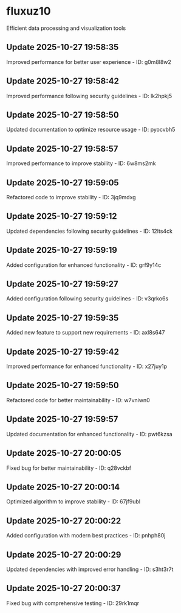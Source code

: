 # fluxuz10
Efficient data processing and visualization tools

## Update 2025-10-27 19:58:35
Improved performance for better user experience - ID: g0m8l8w2


## Update 2025-10-27 19:58:42
Improved performance following security guidelines - ID: lk2hpkj5


## Update 2025-10-27 19:58:50
Updated documentation to optimize resource usage - ID: pyocvbh5


## Update 2025-10-27 19:58:57
Improved performance to improve stability - ID: 6w8ms2mk


## Update 2025-10-27 19:59:05
Refactored code to improve stability - ID: 3jq9mdxg


## Update 2025-10-27 19:59:12
Updated dependencies following security guidelines - ID: 12lts4ck


## Update 2025-10-27 19:59:19
Added configuration for enhanced functionality - ID: grf9y14c


## Update 2025-10-27 19:59:27
Added configuration following security guidelines - ID: v3qrko6s


## Update 2025-10-27 19:59:35
Added new feature to support new requirements - ID: axl8s647


## Update 2025-10-27 19:59:42
Improved performance for enhanced functionality - ID: x27juy1p


## Update 2025-10-27 19:59:50
Refactored code for better maintainability - ID: w7vniwn0


## Update 2025-10-27 19:59:57
Updated documentation for enhanced functionality - ID: pwt6kzsa


## Update 2025-10-27 20:00:05
Fixed bug for better maintainability - ID: q28vckbf


## Update 2025-10-27 20:00:14
Optimized algorithm to improve stability - ID: 67jf9ubl


## Update 2025-10-27 20:00:22
Added configuration with modern best practices - ID: pnhph80j


## Update 2025-10-27 20:00:29
Updated dependencies with improved error handling - ID: s3ht3r7t


## Update 2025-10-27 20:00:37
Fixed bug with comprehensive testing - ID: 29rk1mqr

